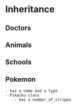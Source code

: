 # Inheritance

## Doctors

## Animals 

## Schools 

## Pokemon
    - has a name and a type
    - Pikachu class 
        - has a number_of_stripes
